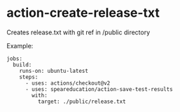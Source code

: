 # action-create-release-txt
Creates release.txt with git ref in /public directory

Example:
```
jobs:
  build:
    runs-on: ubuntu-latest
    steps:
      - uses: actions/checkout@v2
      - uses: speareducation/action-save-test-results
        with:
          target: ./public/release.txt
```

